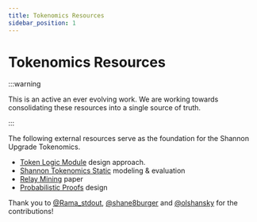 ```yaml
---
title: Tokenomics Resources
sidebar_position: 1
---
```


# Tokenomics Resources <!-- omit in toc -->

:::warning

This is an active an ever evolving work. We are working towards consolidating these resources into a single source of truth.

:::

The following external resources serve as the foundation for the Shannon Upgrade Tokenomics.

- [Token Logic Module](https://docs.pokt.network/pokt-protocol/the-shannon-upgrade/proposed-tokenomics/token-logic-modules) design approach.
- [Shannon Tokenomics Static](https://github.com/pokt-network/shannon-tokenomics-static-tests) modeling & evaluation
- [Relay Mining](https://arxiv.org/abs/2305.10672) paper
- [Probabilistic Proofs](https://github.com/pokt-network/pocket-core/blob/staging/docs/proposals/probabilistic_proofs.md) design

Thank you to [@Rama_stdout](https://x.com/Rama_stdout), [@shane8burger](https://x.com/shane8burger) and [@olshansky](https://x.com/olshansky) for the contributions!
